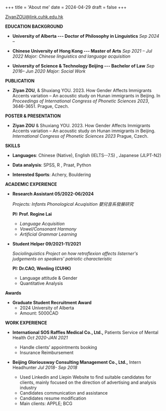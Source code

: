 +++
title = 'About me'
date = 2024-04-29
draft = false
+++


ZiyanZOU@link.cuhk.edu.hk

**EDUCATION BACKGROUND**

- **University of Alberta --- Doctor of Philosophy in Linguistics** *Sep 2024 –*

- **Chinese University of Hong Kong --- Master of Arts** *Sep 2021 – Jul 2022 
Major: Chinese linguistics and language acquisition*

- **University of Science & Technology Beijing --- Bachelor of Law** *Sep 2016– Jun 2020 Major: Social Work*

**PUBLICATION**

- **Ziyan ZOU**, & Shuxiang YOU. 2023. How Gender Affects Immigrants Accents variation – An acoustic study on Hunan immigrants in Beijing. In *Proceedings of International Congress of Phonetic Sciences 2023*, 3646-3651. Prague, Czech.


**POSTER & PRESENTATION**

- **Ziyan ZOU** & Shuxiang YOU. 2023. How Gender Affects Immigrants Accents variation – An acoustic study on Hunan immigrants in Beijing. *International Congress of Phonetic Sciences 2023* Prague, Czech.



**SKILLS**

- **Languages**: Chinese (Native), English (IELTS--7.5) , Japanese (JLPT-N2)

- **Data analysis**: SPSS, R , Praat, Python

- **Interested Sports**: Achery, Bouldering



**ACADEMIC EXPERIENCE**

- **Research Assistant 05/2022-06/2024**

	*Projects: Infants Phonological Acuqisition 嬰兒音系發展研究*

	**PI: Prof. Regine Lai**
	- *Language Acquisition*
	- *Vowel/Consonant Harmony*
	- *Artificial Grammar Learning*


- **Student Helper 09/2021-11/2021**

	*Sociolinguistics Project on how retroflexion affects listerner's judgements on speakers' patriotic characteristic*

	**PI: Dr.CAO, Wenling (CUHK)**
	- Language attitude & Gender
	- Quantitative Analysis



**Awards**

- **Graduate Student Recruitment Award**
	- 2024 University of Alberta
	- Amount: 5000CAD



**WORK EXPERIENCE**

- **International SOS Raffles Medical Co., Ltd.,** Patients Service of Mental Health *Oct 2020-JAN 2021*

	- Handle clients’ appointments booking
	- Insurance Reimbursement



- **Beijing Gloriousway Consulting Management Co., Ltd.,** Intern Headhunter *Jul 2018- Sep 2018*

	- Used Linkedin and Liepin Website to find suitable candidates for clients, mainly focused on the direction of advertising and analysis industry
	- Candidates communication and assistance
	- Candidates resume modification
	- Main clients: APPLE; BCG

